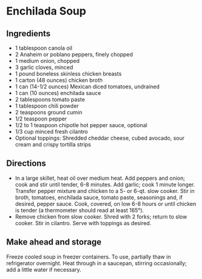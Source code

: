 # Enchilada Soup

## Ingredients

* 1 tablespoon canola oil
* 2 Anaheim or poblano peppers, finely chopped
* 1 medium onion, chopped
* 3 garlic cloves, minced
* 1 pound boneless skinless chicken breasts
* 1 carton (48 ounces) chicken broth
* 1 can (14-1/2 ounces) Mexican diced tomatoes, undrained
* 1 can (10 ounces) enchilada sauce
* 2 tablespoons tomato paste
* 1 tablespoon chili powder
* 2 teaspoons ground cumin
* 1/2 teaspoon pepper
* 1/2 to 1 teaspoon chipotle hot pepper sauce, optional
* 1/3 cup minced fresh cilantro
* Optional toppings: Shredded cheddar cheese, cubed avocado, sour cream and crispy tortilla strips

## Directions

* In a large skillet, heat oil over medium heat. Add peppers and onion; cook and stir until tender, 6-8 minutes. Add garlic; cook 1 minute longer. Transfer pepper mixture and chicken to a 5- or 6-qt. slow cooker. Stir in broth, tomatoes, enchilada sauce, tomato paste, seasonings and, if desired, pepper sauce. Cook, covered, on low 6-8 hours or until chicken is tender (a thermometer should read at least 165°).
* Remove chicken from slow cooker. Shred with 2 forks; return to slow cooker. Stir in cilantro. Serve with toppings as desired.

## Make ahead and storage

Freeze cooled soup in freezer containers. To use, partially thaw in refrigerator overnight. Heat through in a saucepan, stirring occasionally; add a little water if necessary.
